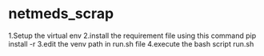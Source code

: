 # netmeds_scrap

1.Setup the virtual env 
2.install the requirement file using this command pip install -r <file>
3.edit the venv path in run.sh file
4.execute the bash script run.sh
